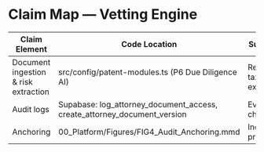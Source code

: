 # Claim Map — Vetting Engine

| Claim Element | Code Location | Summary |
|---|---|---|
| Document ingestion & risk extraction | src/config/patent-modules.ts (P6 Due Diligence AI) | Red-flag taxonomy, exports |
| Audit logs | Supabase: log_attorney_document_access, create_attorney_document_version | Evidence chain |
| Anchoring | 00_Platform/Figures/FIG4_Audit_Anchoring.mmd | Inclusion proof |
